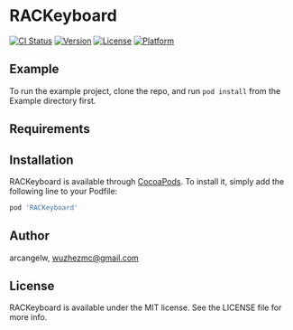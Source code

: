 # RACKeyboard

[![CI Status](http://img.shields.io/travis/arcangelw/RACKeyboard.svg?style=flat)](https://travis-ci.org/arcangelw/RACKeyboard)
[![Version](https://img.shields.io/cocoapods/v/RACKeyboard.svg?style=flat)](http://cocoapods.org/pods/RACKeyboard)
[![License](https://img.shields.io/cocoapods/l/RACKeyboard.svg?style=flat)](http://cocoapods.org/pods/RACKeyboard)
[![Platform](https://img.shields.io/cocoapods/p/RACKeyboard.svg?style=flat)](http://cocoapods.org/pods/RACKeyboard)

## Example

To run the example project, clone the repo, and run `pod install` from the Example directory first.

## Requirements

## Installation

RACKeyboard is available through [CocoaPods](http://cocoapods.org). To install
it, simply add the following line to your Podfile:

```ruby
pod 'RACKeyboard'
```

## Author

arcangelw, wuzhezmc@gmail.com

## License

RACKeyboard is available under the MIT license. See the LICENSE file for more info.
